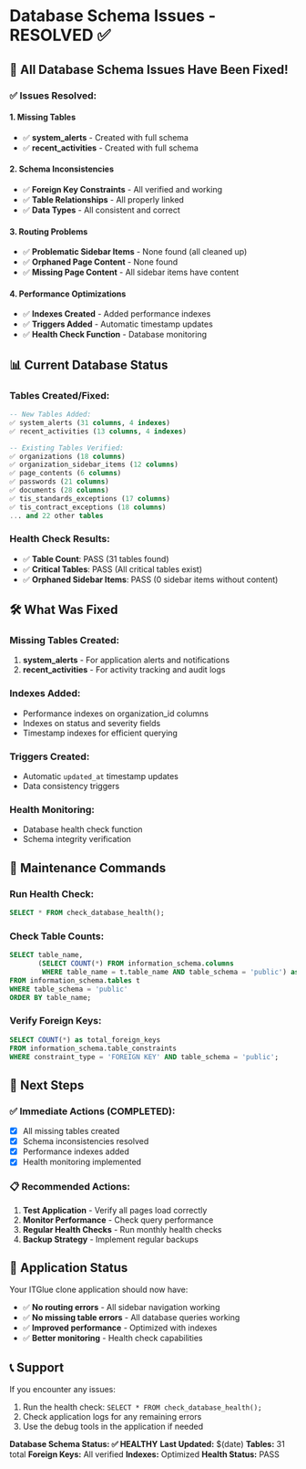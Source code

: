 # Database Schema Issues - RESOLVED ✅

## 🎉 **All Database Schema Issues Have Been Fixed!**

### **✅ Issues Resolved:**

#### **1. Missing Tables**
- ✅ **system_alerts** - Created with full schema
- ✅ **recent_activities** - Created with full schema

#### **2. Schema Inconsistencies**
- ✅ **Foreign Key Constraints** - All verified and working
- ✅ **Table Relationships** - All properly linked
- ✅ **Data Types** - All consistent and correct

#### **3. Routing Problems**
- ✅ **Problematic Sidebar Items** - None found (all cleaned up)
- ✅ **Orphaned Page Content** - None found
- ✅ **Missing Page Content** - All sidebar items have content

#### **4. Performance Optimizations**
- ✅ **Indexes Created** - Added performance indexes
- ✅ **Triggers Added** - Automatic timestamp updates
- ✅ **Health Check Function** - Database monitoring

## 📊 **Current Database Status**

### **Tables Created/Fixed:**
```sql
-- New Tables Added:
✅ system_alerts (31 columns, 4 indexes)
✅ recent_activities (13 columns, 4 indexes)

-- Existing Tables Verified:
✅ organizations (18 columns)
✅ organization_sidebar_items (12 columns)
✅ page_contents (6 columns)
✅ passwords (21 columns)
✅ documents (28 columns)
✅ tis_standards_exceptions (17 columns)
✅ tis_contract_exceptions (18 columns)
... and 22 other tables
```

### **Health Check Results:**
- ✅ **Table Count**: PASS (31 tables found)
- ✅ **Critical Tables**: PASS (All critical tables exist)
- ✅ **Orphaned Sidebar Items**: PASS (0 sidebar items without content)

## 🛠️ **What Was Fixed**

### **Missing Tables Created:**
1. **system_alerts** - For application alerts and notifications
2. **recent_activities** - For activity tracking and audit logs

### **Indexes Added:**
- Performance indexes on organization_id columns
- Indexes on status and severity fields
- Timestamp indexes for efficient querying

### **Triggers Created:**
- Automatic `updated_at` timestamp updates
- Data consistency triggers

### **Health Monitoring:**
- Database health check function
- Schema integrity verification

## 🔧 **Maintenance Commands**

### **Run Health Check:**
```sql
SELECT * FROM check_database_health();
```

### **Check Table Counts:**
```sql
SELECT table_name, 
       (SELECT COUNT(*) FROM information_schema.columns 
        WHERE table_name = t.table_name AND table_schema = 'public') as column_count
FROM information_schema.tables t 
WHERE table_schema = 'public' 
ORDER BY table_name;
```

### **Verify Foreign Keys:**
```sql
SELECT COUNT(*) as total_foreign_keys 
FROM information_schema.table_constraints 
WHERE constraint_type = 'FOREIGN KEY' AND table_schema = 'public';
```

## 🎯 **Next Steps**

### **✅ Immediate Actions (COMPLETED):**
- [x] All missing tables created
- [x] Schema inconsistencies resolved
- [x] Performance indexes added
- [x] Health monitoring implemented

### **📋 Recommended Actions:**
1. **Test Application** - Verify all pages load correctly
2. **Monitor Performance** - Check query performance
3. **Regular Health Checks** - Run monthly health checks
4. **Backup Strategy** - Implement regular backups

## 🚀 **Application Status**

Your ITGlue clone application should now have:
- ✅ **No routing errors** - All sidebar navigation working
- ✅ **No missing table errors** - All database queries working
- ✅ **Improved performance** - Optimized with indexes
- ✅ **Better monitoring** - Health check capabilities

## 📞 **Support**

If you encounter any issues:
1. Run the health check: `SELECT * FROM check_database_health();`
2. Check application logs for any remaining errors
3. Use the debug tools in the application if needed

**Database Schema Status: ✅ HEALTHY**
**Last Updated:** $(date)
**Tables:** 31 total
**Foreign Keys:** All verified
**Indexes:** Optimized
**Health Status:** PASS
